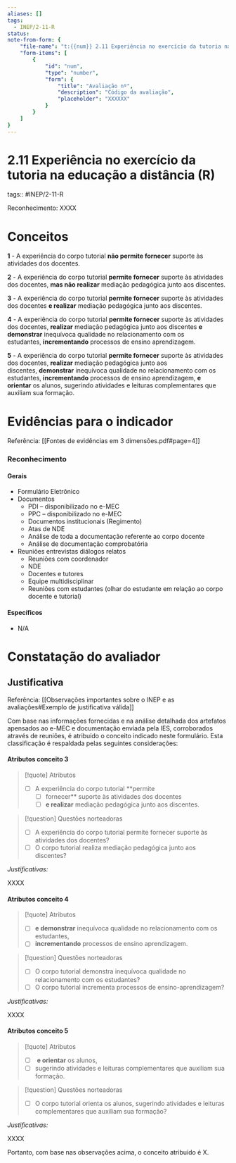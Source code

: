 ```yaml
---
aliases: []
tags:
  - INEP/2-11-R
status:
note-from-form: {
	"file-name": "t:{{num}} 2.11 Experiência no exercício da tutoria na educação a distância",
	"form-items": [
		{
			"id": "num",
			"type": "number",
			"form": {
				"title": "Avaliação nº",
				"description": "Código da avaliação",
				"placeholder": "XXXXXX"
			}
		}
	]
}
---
```


# 2.11 Experiência no exercício da tutoria na educação a distância (R)

tags:: #INEP/2-11-R

Reconhecimento: XXXX

# Conceitos

**1** - A experiência do corpo tutorial **não permite fornecer** suporte às atividades dos docentes.

**2** - A experiência do corpo tutorial **permite fornecer** suporte às atividades dos docentes, **mas não realizar** mediação pedagógica junto aos discentes.

**3** - A experiência do corpo tutorial **permite fornecer** suporte às atividades dos docentes **e realizar** mediação pedagógica junto aos discentes.

**4** - A experiência do corpo tutorial **permite fornecer** suporte às atividades dos docentes, **realizar** mediação pedagógica junto aos discentes **e demonstrar** inequívoca qualidade no relacionamento com os estudantes, **incrementando** processos de ensino aprendizagem.

**5** - A experiência do corpo tutorial **permite fornecer** suporte às atividades dos docentes, **realizar** mediação pedagógica junto aos discentes, **demonstrar** inequívoca qualidade no relacionamento com os estudantes, **incrementando** processos de ensino aprendizagem, **e orientar** os alunos, sugerindo atividades e leituras complementares que auxiliam sua formação.

# Evidências para o indicador

Referência: [[Fontes de evidências em 3 dimensões.pdf#page=4]]

### Reconhecimento

#### Gerais

- Formulário Eletrônico
- Documentos
	- PDI – disponibilizado no e-MEC
	- PPC – disponibilizado no e-MEC
	- Documentos institucionais (Regimento)
	- Atas de NDE
	- Análise de toda a documentação referente ao corpo docente
	- Análise de documentação comprobatória
- Reuniões entrevistas diálogos relatos
	- Reuniões com coordenador
	- NDE
	- Docentes e tutores
	- Equipe multidisciplinar
	- Reuniões com estudantes (olhar do estudante em relação ao corpo docente e tutorial)

#### Específicos

- N/A

# Constatação do avaliador

## Justificativa

Referência: [[Observações importantes sobre o INEP e as avaliações#Exemplo de justificativa válida]]

Com base nas informações fornecidas e na análise detalhada dos artefatos apensados ao e-MEC e documentação enviada pela IES, corroborados através de reuniões, é atribuído o conceito indicado neste formulário. Esta classificação é respaldada pelas seguintes considerações:

#### Atributos conceito 3

> [!quote] Atributos
> - [ ] A experiência do corpo tutorial **permite
> 	- [ ] fornecer** suporte às atividades dos docentes
> 	- [ ] **e realizar** mediação pedagógica junto aos discentes.

> [!question] Questões norteadoras
> - [ ] A experiência do corpo tutorial permite fornecer suporte às atividades dos docentes?
> - [ ] O corpo tutorial realiza mediação pedagógica junto aos discentes?

*Justificativas:*

XXXX

#### Atributos conceito 4

> [!quote] Atributos
> - [ ] **e demonstrar** inequívoca qualidade no relacionamento com os estudantes,
> - [ ] **incrementando** processos de ensino aprendizagem.

> [!question] Questões norteadoras
> - [ ] O corpo tutorial demonstra inequívoca qualidade no relacionamento com os estudantes?
> - [ ] O corpo tutorial incrementa processos de ensino-aprendizagem?

*Justificativas:*

XXXX

#### Atributos conceito 5

> [!quote] Atributos
> - [ ]  **e orientar** os alunos,
> - [ ] sugerindo atividades e leituras complementares que auxiliam sua formação.

> [!question] Questões norteadoras
> - [ ] O corpo tutorial orienta os alunos, sugerindo atividades e leituras complementares que auxiliam sua formação?

*Justificativas:*

XXXX

Portanto, com base nas observações acima, o conceito atribuído é X.
